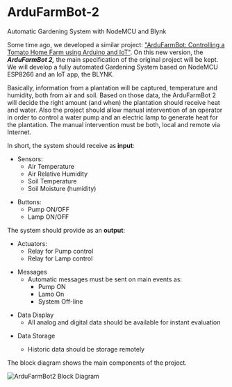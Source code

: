# ArduFarmBot-2
Automatic Gardening System with NodeMCU and Blynk

<p>Some time ago, we developed a similar project: <a href="https://www.instructables.com/id/ArduFarmBot-Controlling-a-Tomato-Home-Farm-Using-A/">"ArduFarmBot: Controlling a Tomato Home Farm using Arduino and IoT"</a>. On this new version, the <strong><em>ArduFarmBot 2,</em></strong> the main specification of the original project will be kept. We will develop a fully automated Gardening System based on NodeMCU ESP8266 and an IoT app, the BLYNK. </p><p>Basically, information from a plantation will be captured, temperature and humidity, both from air and soil. Based on those data, the ArduFarmBot 2 will decide the right amount (and when) the plantation should receive heat and water. Also the project should allow manual intervention of an operator in order to control a water pump and an electric lamp to generate heat for the plantation. The manual intervention must be both, local and remote via Internet.</p><p>In short, the system should receive as<strong> input</strong>:</p><ul>           
<li>Sensors:           
<ul>           
<li>Air Temperature               
</li><li>Air Relative Humidity                     
</li><li>Soil Temperature
</li><li>Soil Moisture (humidity)</li></ul></li></ul><ul> 
<li>Buttons:           
<ul>           
<li>Pump ON/OFF              
</li><li>Lamp ON/OFF</li></ul></li></ul><p>The system should provide as an <strong>output</strong>:</p><ul>           
<li>Actuators:           
<ul>           
<li>Relay for Pump control              
</li><li>Relay for Lamp control</li></ul></li></ul><ul> 
<li>Messages
<ul>
<li>Automatic messages must be sent on main events as:
<ul>
<li>Pump ON
</li><li>Lamo On
</li><li>System Off-line </li></ul></li></ul></li></ul><ul>
<li>Data Display           
<ul>           
<li>All analog and digital data should be available for instant  evaluation</li></ul></li></ul><ul> 
<li>Data Storage
<ul>
<li>
<p>Historic data should be storage remotely</p></li></ul></li></ul><p>The block diagram shows the main components of the project.</p>
<p> </p>
<img src=https://github.com/Mjrovai/ArduFarmBot-2/blob/master/ArduFarmBot2_Block_Diagram.png?raw=true alt="ArduFarmBot2 Block Diagram">
